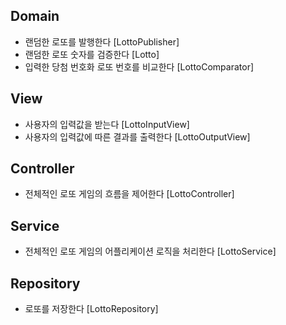 ## Domain
- 랜덤한 로또를 발행한다 [LottoPublisher]
- 랜덤한 로또 숫자를 검증한다 [Lotto]
- 입력한 당첨 번호화 로또 번호를 비교한다 [LottoComparator]

## View
- 사용자의 입력값을 받는다 [LottoInputView]
- 사용자의 입력값에 따른 결과를 출력한다 [LottoOutputView]

## Controller
- 전체적인 로또 게임의 흐름을 제어한다 [LottoController]

## Service
- 전체적인 로또 게임의 어플리케이션 로직을 처리한다 [LottoService]

## Repository
- 로또를 저장한다 [LottoRepository]
